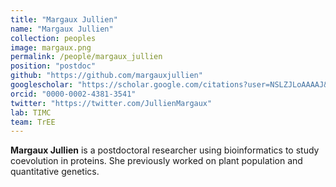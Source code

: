 ```yaml
---
title: "Margaux Jullien"
name: "Margaux Jullien"
collection: peoples
image: margaux.png
permalink: /people/margaux_jullien
position: "postdoc"
github: "https://github.com/margauxjullien"
googlescholar: "https://scholar.google.com/citations?user=NSLZJLoAAAAJ&hl=fr"
orcid: "0000-0002-4381-3541"
twitter: "https://twitter.com/JullienMargaux"
lab: TIMC
team: TrEE
---
```


**Margaux Jullien** is a postdoctoral researcher using bioinformatics to study coevolution in proteins. She previously worked on plant population and quantitative genetics.


